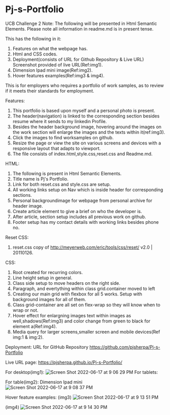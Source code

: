 # Pj-s-Portfolio
UCB Challenge 2
Note:
The following will be presented in Html Semantic Elements.
Please note all information in readme.md is in present tense.

This has the following in it:

1. Features on what the webpage has.
2. Html and CSS codes.
3. Deployment(consists of URL for Github Repository & Live URL) Screenshot provided of live URL(Ref:img1).
4. Dimension Ipad mini image(Ref:img2).
5. Hover features examples(Ref:img3 & img4).

This is for employers who requires a portfolio of work samples, as to review if it meets their standards for employment.

Features:

1. This portfolio is based upon myself and a personal photo is present. 
2. The header(navigation) is linked to the corresponding section besides resume where it sends to my linkedin Profile.
3. Besides the header background image, hovering around the images on the work section will enlarge the images and the texts within it(ref:img3).
4. Click the images to find worksamples on github.
5. Resize the page or view the site on various screens and devices with a responsive layout that adapts to viewport.
6. The file consists of index.html,style.css,reset.css and Readme.md.

HTML:

1. The following is present in Html Semantic Elements.
2. Title name is Pj's Portfolio.
3. Link for both reset.css and style.css are setup.
4. All working links setup on Nav which is inside header for corresponding sections.
5. Personal backgroundimage for webpage from personal archive for header image.
6. Create article element to give a brief on who the developer is.
7. After article, section setup includes all previous work on github.
8. Footer setup has my contact details with working links besides phone no.

Reset CSS:
1. reset.css copy of http://meyerweb.com/eric/tools/css/reset/ 
   v2.0 | 20110126.

CSS:

1. Root created for recurring colors.
2. Line height setup in general.
3. Class side setup to move headers on the right side.
4. Paragraph, and evertything within class grid.container moved to left
5. Creating our main grid with flexbox for all 5 works. Setup with background images for all of them. 
6. Class grid-container are all set on flex-wrap so they will know when to wrap or not.
7. Hover effect for enlargning images text within images as well,shadows(Ref:img3) and color change from green to black for element a(Ref:img4).
8. Media query for larger screens,smaller screen and mobile devices(Ref img:1 & img:2).

Deployment: URL for GitHub Repository https://github.com/pjsherpa/Pj-s-Portfolio

Live URL page: https://pjsherpa.github.io/Pj-s-Portfolio/

For desktop(img1):
![Screen Shot 2022-06-17 at 9 06 29 PM](https://user-images.githubusercontent.com/105903416/174422170-8d359ac2-7b08-436b-b35f-632b080f96d8.png)
For tablets:

For table(img2): Dimension Ipad mini
![Screen Shot 2022-06-17 at 9 08 37 PM](https://user-images.githubusercontent.com/105903416/174422244-9e1cce38-2a9f-4264-bbc5-071f461c60c7.png)

Hover feature examples:
(img3) ![Screen Shot 2022-06-17 at 9 13 51 PM](https://user-images.githubusercontent.com/105903416/174422480-f2d6cca2-b3de-4914-95a7-b5504a715f14.png)

(img4) ![Screen Shot 2022-06-17 at 9 14 30 PM](https://user-images.githubusercontent.com/105903416/174422485-34c6509d-dc4c-4b04-87aa-794ac05a54d8.png)



